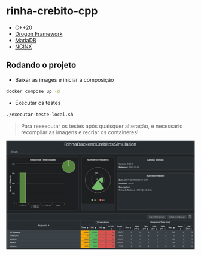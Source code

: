 # rinha-crebito-cpp

- [C++20](https://en.cppreference.com/w/cpp/20)
- [Drogon Framework](https://github.com/drogonframework/drogon)
- [MariaDB](https://mariadb.org/)
- [NGINX](https://nginx.org/)

## Rodando o projeto

- Baixar as images e iniciar a composição
```bash
docker compose up -d
```

- Executar os testes
```bash
./executar-teste-local.sh
```

> Para reexecutar os testes após quaisquer alteração, é necessário recompilar as imagens e recriar os containeres!

![Resultado](run.png)

